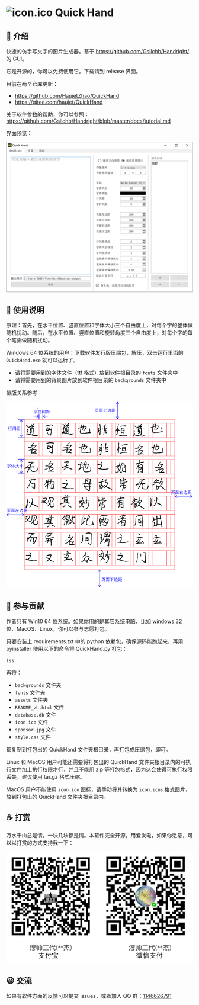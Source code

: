 #  ![icon.ico](assets/icon.ico) Quick Hand

## 📝 介绍
快速的仿手写文字的图片生成器。基于 https://github.com/Gsllchb/Handright/ 的 GUI。

它是开源的，你可以免费使用它。下载请到 release 界面。

目前在两个仓库更新：

- https://github.com/HaujetZhao/QuickHand
- https://gitee.com/haujet/QuickHand

关于软件参数的帮助，你可以参照：https://github.com/Gsllchb/Handright/blob/master/docs/tutorial.md

界面预览：

![image-20200808220817456](assets/image-20200808220817456.png)



## 🔮 使用说明

原理：首先，在水平位置、竖直位置和字体大小三个自由度上，对每个字的整体做随机扰动。随后，在水平位置、竖直位置和旋转角度三个自由度上，对每个字的每个笔画做随机扰动。

Windows 64 位系统的用户：下载软件发行版压缩包，解压，双击运行里面的 `QuickHand.exe` 就可以运行了。

- 请将需要用到的字体文件（ttf 格式）放到软件根目录的 `fonts` 文件夹中
- 请将需要用到的背景图片放到软件根目录的 `backgrounds` 文件夹中

排版关系参考：

![params_visualizing](assets/params_visualizing.png)

## 🔨 参与贡献

作者只有 Win10 64 位系统。如果你用的是其它系统电脑，比如 windows 32 位、MacOS、Linux，你可以参与志愿打包。

只要安装上 requirements.txt 中的 python 依赖包，确保源码能跑起来，再用 pyinstaller 使用以下的命令将 QuickHand.py 打包：

```
lss

```

再将：

- `backgrounds` 文件夹
- `fonts` 文件夹
- `assets` 文件夹
- `README_zh.html` 文件
- `database.db` 文件
- `icon.ico` 文件
- `sponsor.jpg` 文件
- `style.css` 文件

都复制到打包出的 QuickHand 文件夹根目录，再打包成压缩包，即可。

Linux 和 MacOS 用户可能还需要将打包出的 QuickHand 文件夹根目录内的可执行文件加上执行权限才行，并且不能用 zip 等打包格式，因为这会使得可执行权限丢失。建议使用 tar.gz 格式压缩。

MacOS 用户不能使用 `icon.ico` 图标，请手动将其转换为 `icon.icns` 格式图片，放到打包出的 QuickHand 文件夹根目录内。

## ☕ 打赏

万水千山总是情，一块几块都是情。本软件完全开源，用爱发电，如果你愿意，可以以打赏的方式支持我一下：

![sponsor](assets/sponsor.jpg)



## 😀 交流

如果有软件方面的反馈可以提交 issues，或者加入 QQ 群：[1146626791](https://qm.qq.com/cgi-bin/qm/qr?k=DgiFh5cclAElnELH4mOxqWUBxReyEVpm&jump_from=webapi) 

